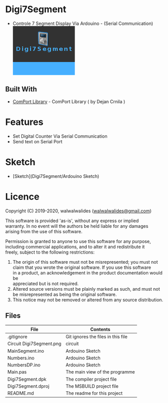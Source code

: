 # Digi7Segment
- Controle 7 Segment Display Via Ardouino - (Serial Communication)                     
![](Digi7Segment.png) 


## Built With

* [ComPort Library](https://sourceforge.net/projects/comport/files/comport/) - ComPort Library ( by Dejan Crnila )


# Features  

- Set Digital Counter Via Serial Communication
- Send text on Serial Port

# Sketch
* [Sketch](Digi7Segment/Ardouino Sketch) 



# Licence
Copyright (C) 2019-2020, walwalwalides (walwalwalides@gmail.com)          
                                                                         
This software is provided 'as-is', without any express or implied          
warranty. In no event will the authors be held liable for any damages      
arising from the use of this software.                                     
                                                                         
Permission is granted to anyone to use this software for any purpose,     
including commercial applications, and to alter it and redistribute it    
freely, subject to the following restrictions:                            

1. The origin of this software must not be misrepresented; you must not    
   claim that you wrote the original software. If you use this software    
   in a product, an acknowledgement in the product documentation would be  
   appreciated but is not required.                                        
2. Altered source versions must be plainly marked as such, and must not be 
   misrepresented as being the original software.                          
3. This notice may not be removed or altered from any source distribution.


## Files

| File | Contents | 
| --- | --- |
| .gitignore | Git ignores the files in this file |
| Circuit Digi7Segment.png | circuit |
| MainSegment.ino  |Ardouino Sketch|
| Numbers.ino  |Ardouino Sketch|
| NumbersDP.ino  |Ardouino Sketch|
| Main.pas | The main view of the programme |
| Digi7Segment.dpk | The compiler project file |
| Digi7Segment.dproj | The MSBUILD project file |
| README.md | The readme for this project |
